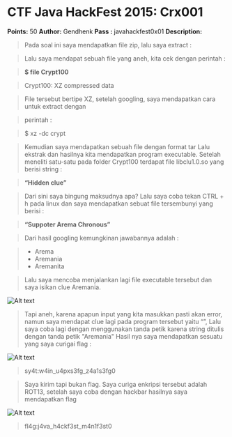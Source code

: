 # CTF Java HackFest 2015: Crx001

**Points:** 50
**Author:** Gendhenk
**Pass :** javahackfest0x01
**Description:**

> Pada soal ini saya mendapatkan file zip, lalu saya extract :

> Lalu saya mendapat sebuah file yang aneh, kita cek dengan perintah :

> **$ file Crypt100**

> Crypt100: XZ compressed data

> File tersebut bertipe XZ, setelah googling, saya mendapatkan cara untuk extract dengan

> perintah :

> $ xz -dc <Crypt100 > crypt

> Kemudian saya mendapatkan sebuah file dengan format tar Lalu ekstrak dan hasilnya kita mendapatkan program executable. Setelah meneliti satu-satu pada folder Crypt100 terdapat file libclu1.0.so yang berisi string :

> **“Hidden clue”**

> Dari sini saya bingung maksudnya apa? Lalu saya coba tekan CTRL + h pada linux dan saya mendapatkan sebuat file tersembunyi yang berisi :

> **“Suppoter Arema Chronous”**

> Dari hasil googling kemungkinan jawabannya adalah :

> * Arema
> * Aremania
> * Aremanita

> Lalu saya mencoba menjalankan lagi file executable tersebut dan saya isikan clue Aremania. 

![Alt text](http://i.imgur.com/c9zZovU.png)

> Tapi aneh, karena apapun input yang kita masukkan pasti akan error, namun saya mendapat clue lagi pada program tersebut yaitu “<string>”, Lalu saya coba lagi dengan menggunakan tanda petik karena string ditulis dengan tanda petik "Aremania" Hasil nya saya mendapatkan sesuatu yang saya curigai flag :

![Alt text](http://i.imgur.com/MBSDQsV.png)

> sy4t:w4in_u4pxs3fg_z4a1s3fg0

> Saya kirim tapi bukan flag. Saya curiga enkripsi tersebut adalah ROT13, setelah saya coba dengan hackbar hasilnya saya mendapatkan flag

![Alt text](http://i.imgur.com/PU3pXIw.png)

> fl4g:j4va_h4ckf3st_m4n1f3st0
